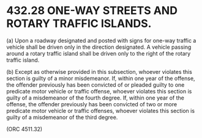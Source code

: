 432.28 ONE-WAY STREETS AND ROTARY TRAFFIC ISLANDS.
==================================================

​(a) Upon a roadway designated and posted with signs for one-way traffic
a vehicle shall be driven only in the direction designated. A vehicle
passing around a rotary traffic island shall be driven only to the right
of the rotary traffic island.

​(b) Except as otherwise provided in this subsection, whoever violates
this section is guilty of a minor misdemeanor. If, within one year of
the offense, the offender previously has been convicted of or pleaded
guilty to one predicate motor vehicle or traffic offense, whoever
violates this section is guilty of a misdemeanor of the fourth degree.
If, within one year of the offense, the offender previously has been
convicted of two or more predicate motor vehicle or traffic offenses,
whoever violates this section is guilty of a misdemeanor of the third
degree.

(ORC 4511.32)
